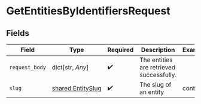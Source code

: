 # GetEntitiesByIdentifiersRequest


## Fields

| Field                                                  | Type                                                   | Required                                               | Description                                            | Example                                                |
| ------------------------------------------------------ | ------------------------------------------------------ | ------------------------------------------------------ | ------------------------------------------------------ | ------------------------------------------------------ |
| `request_body`                                         | dict[str, *Any*]                                       | :heavy_check_mark:                                     | The entities are retrieved successfully.               |                                                        |
| `slug`                                                 | [shared.EntitySlug](../../models/shared/entityslug.md) | :heavy_check_mark:                                     | The slug of an entity                                  | contact                                                |